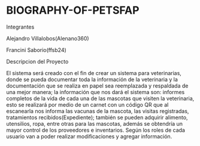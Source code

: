 # BIOGRAPHY-OF-PETSFAP

Integrantes

Alejandro Villalobos(Alenano360)

Francini Saborio(ffsb24)

Descripcion del Proyecto

El sistema será creado con el fin de crear un sistema para veterinarias, donde se pueda documentar toda la información de la veterinaria y la documentación que se realiza en papel sea reemplazada y respaldada de una mejor manera; la información que nos dará el sistema son: informes completos de la vida de cada una de las mascotas que visiten la veterinaria, esto se realizará por medio de un carnet con un código QR que al escanearla nos informa las vacunas de la mascota, las visitas registradas, tratamientos recibidos(Expediente); también se pueden adquirir alimento, utensilios, ropa, entre otras para las mascotas, además se obtendría un mayor control de los proveedores e inventarios. Según los roles de cada usuario van a poder realizar modificaciones y agregar información.
